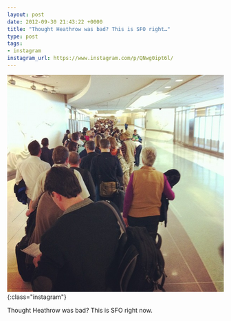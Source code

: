 ```yaml
---
layout: post
date: 2012-09-30 21:43:22 +0000
title: "Thought Heathrow was bad? This is SFO right…"
type: post
tags:
- instagram
instagram_url: https://www.instagram.com/p/QNwg0ipt6l/
---
```


![Instagram - QNwg0ipt6l](/assets/QNwg0ipt6l.jpg){:class="instagram"}

Thought Heathrow was bad? This is SFO right now.
